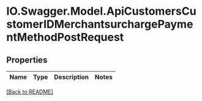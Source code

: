 # IO.Swagger.Model.ApiCustomersCustomerIDMerchantsurchargePaymentMethodPostRequest
## Properties

Name | Type | Description | Notes
------------ | ------------- | ------------- | -------------

 [[Back to README]](../README.md)

